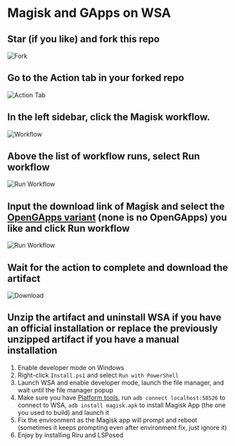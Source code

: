 # Magisk and GApps on WSA

## Star (if you like) and fork this repo
   ![Fork](https://docs.github.com/assets/images/help/repository/fork_button.jpg)
## Go to the **Action** tab in your forked repo
   ![Action Tab](https://docs.github.com/assets/images/help/repository/actions-tab.png)
## In the left sidebar, click the **Magisk** workflow.
   ![Workflow](https://docs.github.com/assets/images/actions-select-workflow.png)
## Above the list of workflow runs, select **Run workflow**
   ![Run Workflow](https://docs.github.com/assets/images/actions-workflow-dispatch.png)
## Input the download link of Magisk and select the [OpenGApps variant](https://github.com/opengapps/opengapps/wiki#variants) (none is no OpenGApps) you like and click **Run workflow**
   ![Run Workflow](https://docs.github.com/assets/images/actions-manually-run-workflow.png)
## Wait for the action to complete and download the artifact
   ![Download](https://docs.github.com/assets/images/help/repository/artifact-drop-down-updated.png)
## Unzip the artifact and uninstall WSA if you have an official installation or replace the previously unzipped artifact if you have a manual installation
1. Enable developer mode on Windows
1. Right-click `Install.ps1` and select `Run with PowerShell`
1. Launch WSA and enable developer mode, launch the file manager, and wait until the file manager popup
1. Make sure you have [Platform tools](https://developer.android.com/studio/releases/platform-tools), run `adb connect localhost:58526` to connect to WSA, `adb install magisk.apk` to install Magisk App (the one you used to build) and launch it
1. Fix the environment as the Magisk app will prompt and reboot (sometimes it keeps prompting even after environment fix, just ignore it)
1. Enjoy by installing Riru and LSPosed
